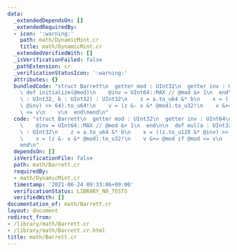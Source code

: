 ```yaml
---
data:
  _extendedDependsOn: []
  _extendedRequiredBy:
  - icon: ':warning:'
    path: math/DynamicMint.cr
    title: math/DynamicMint.cr
  _extendedVerifiedWith: []
  _isVerificationFailed: false
  _pathExtension: cr
  _verificationStatusIcon: ':warning:'
  attributes: {}
  bundledCode: "struct Barrett\n  getter mod : UInt32\n  getter inv : UInt64\n\n \
    \ def initialize(@mod)\n    @inv = UInt64::MAX // @mod &+ 1\n  end\n\n  def mul(a\
    \ : UInt32, b : UInt32) : UInt32\n    z = a.to_u64 &* b\n    x = ((z.to_u128 &*\
    \ @inv) >> 64).to_u64!\n    v = (z &- x &* @mod).to_u32!\n    v &+= @mod if @mod\
    \ <= v\n    v\n  end\nend\n"
  code: "struct Barrett\n  getter mod : UInt32\n  getter inv : UInt64\n\n  def initialize(@mod)\n\
    \    @inv = UInt64::MAX // @mod &+ 1\n  end\n\n  def mul(a : UInt32, b : UInt32)\
    \ : UInt32\n    z = a.to_u64 &* b\n    x = ((z.to_u128 &* @inv) >> 64).to_u64!\n\
    \    v = (z &- x &* @mod).to_u32!\n    v &+= @mod if @mod <= v\n    v\n  end\n\
    end\n"
  dependsOn: []
  isVerificationFile: false
  path: math/Barrett.cr
  requiredBy:
  - math/DynamicMint.cr
  timestamp: '2021-06-24 09:33:06+09:00'
  verificationStatus: LIBRARY_NO_TESTS
  verifiedWith: []
documentation_of: math/Barrett.cr
layout: document
redirect_from:
- /library/math/Barrett.cr
- /library/math/Barrett.cr.html
title: math/Barrett.cr
---
```

